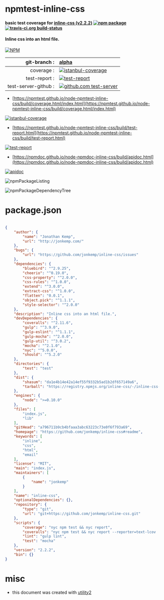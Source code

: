 # npmtest-inline-css

#### basic test coverage for  [inline-css (v2.2.2)](https://github.com/jonkemp/inline-css#readme)  [![npm package](https://img.shields.io/npm/v/npmtest-inline-css.svg?style=flat-square)](https://www.npmjs.org/package/npmtest-inline-css) [![travis-ci.org build-status](https://api.travis-ci.org/npmtest/node-npmtest-inline-css.svg)](https://travis-ci.org/npmtest/node-npmtest-inline-css)

#### Inline css into an html file.

[![NPM](https://nodei.co/npm/inline-css.png?downloads=true&downloadRank=true&stars=true)](https://www.npmjs.com/package/inline-css)

| git-branch : | [alpha](https://github.com/npmtest/node-npmtest-inline-css/tree/alpha)|
|--:|:--|
| coverage : | [![istanbul-coverage](https://npmtest.github.io/node-npmtest-inline-css/build/coverage.badge.svg)](https://npmtest.github.io/node-npmtest-inline-css/build/coverage.html/index.html)|
| test-report : | [![test-report](https://npmtest.github.io/node-npmtest-inline-css/build/test-report.badge.svg)](https://npmtest.github.io/node-npmtest-inline-css/build/test-report.html)|
| test-server-github : | [![github.com test-server](https://npmtest.github.io/node-npmtest-inline-css/GitHub-Mark-32px.png)](https://npmtest.github.io/node-npmtest-inline-css/build/app/index.html) | | build-artifacts : | [![build-artifacts](https://npmtest.github.io/node-npmtest-inline-css/glyphicons_144_folder_open.png)](https://github.com/npmtest/node-npmtest-inline-css/tree/gh-pages/build)|

- [https://npmtest.github.io/node-npmtest-inline-css/build/coverage.html/index.html](https://npmtest.github.io/node-npmtest-inline-css/build/coverage.html/index.html)

[![istanbul-coverage](https://npmtest.github.io/node-npmtest-inline-css/build/screenCapture.buildCi.browser.%252Ftmp%252Fbuild%252Fcoverage.lib.html.png)](https://npmtest.github.io/node-npmtest-inline-css/build/coverage.html/index.html)

- [https://npmtest.github.io/node-npmtest-inline-css/build/test-report.html](https://npmtest.github.io/node-npmtest-inline-css/build/test-report.html)

[![test-report](https://npmtest.github.io/node-npmtest-inline-css/build/screenCapture.buildCi.browser.%252Ftmp%252Fbuild%252Ftest-report.html.png)](https://npmtest.github.io/node-npmtest-inline-css/build/test-report.html)

- [https://npmdoc.github.io/node-npmdoc-inline-css/build/apidoc.html](https://npmdoc.github.io/node-npmdoc-inline-css/build/apidoc.html)

[![apidoc](https://npmdoc.github.io/node-npmdoc-inline-css/build/screenCapture.buildCi.browser.%252Ftmp%252Fbuild%252Fapidoc.html.png)](https://npmdoc.github.io/node-npmdoc-inline-css/build/apidoc.html)

![npmPackageListing](https://npmtest.github.io/node-npmtest-inline-css/build/screenCapture.npmPackageListing.svg)

![npmPackageDependencyTree](https://npmtest.github.io/node-npmtest-inline-css/build/screenCapture.npmPackageDependencyTree.svg)



# package.json

```json

{
    "author": {
        "name": "Jonathan Kemp",
        "url": "http://jonkemp.com/"
    },
    "bugs": {
        "url": "https://github.com/jonkemp/inline-css/issues"
    },
    "dependencies": {
        "bluebird": "^2.9.25",
        "cheerio": "^0.19.0",
        "css-property": "^2.0.0",
        "css-rules": "^1.0.0",
        "extend": "^3.0.0",
        "extract-css": "^1.0.0",
        "flatten": "0.0.1",
        "object.pick": "^1.1.1",
        "style-selector": "^2.0.0"
    },
    "description": "Inline css into an html file.",
    "devDependencies": {
        "coveralls": "^2.11.6",
        "gulp": "^3.9.0",
        "gulp-eslint": "^1.1.1",
        "gulp-mocha": "^2.0.0",
        "gulp-util": "^3.0.2",
        "mocha": "^2.1.0",
        "nyc": "^5.0.0",
        "should": "^5.2.0"
    },
    "directories": {
        "test": "test"
    },
    "dist": {
        "shasum": "da1e4b14e42a14ef55f9332b5ad1b2df657149a6",
        "tarball": "https://registry.npmjs.org/inline-css/-/inline-css-2.2.2.tgz"
    },
    "engines": {
        "node": ">=0.10.0"
    },
    "files": [
        "index.js",
        "lib"
    ],
    "gitHead": "a796711b9cb4bfaaa3abc63223c73e0f6f793a69",
    "homepage": "https://github.com/jonkemp/inline-css#readme",
    "keywords": [
        "inline",
        "css",
        "html",
        "email"
    ],
    "license": "MIT",
    "main": "index.js",
    "maintainers": [
        {
            "name": "jonkemp"
        }
    ],
    "name": "inline-css",
    "optionalDependencies": {},
    "repository": {
        "type": "git",
        "url": "git+https://github.com/jonkemp/inline-css.git"
    },
    "scripts": {
        "coverage": "nyc npm test && nyc report",
        "coveralls": "nyc npm test && nyc report --reporter=text-lcov | coveralls",
        "lint": "gulp lint",
        "test": "mocha"
    },
    "version": "2.2.2",
    "bin": {}
}
```



# misc
- this document was created with [utility2](https://github.com/kaizhu256/node-utility2)
